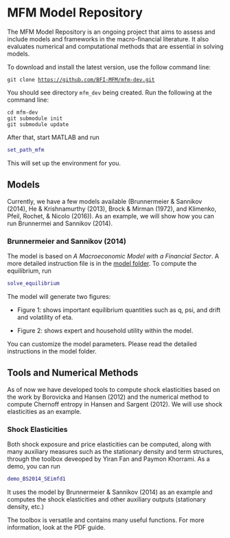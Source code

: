 # MFM Model Repository

The MFM Model Repository is an ongoing project that aims to assess and include models and frameworks in the macro-financial literature. It also evaluates numerical and computational methods that are essential in solving models.

To download and install the latest version, use the follow command line:

<code>git clone https://github.com/BFI-MFM/mfm-dev.git</code>

You should see directory <code>mfm_dev</code> being created.  Run the following at the command line:

```
cd mfm-dev
git submodule init
git submodule update
```

After that, start MATLAB and run

```matlab
set_path_mfm
```

This will set up the environment for you.

## Models

Currently, we have a few models available (Brunnermeier & Sannikov (2014), He & Krishnamurthy (2013), Brock & Mirman (1972), and Klimenko, Pfeil, Rochet, & Nicolo (2016)). As an example, we will show how you can run Brunnermei and Sannikov (2014).

### Brunnermeier and Sannikov (2014)

The model is based on *A Macroeconomic Model with a Financial Sector*. A more detailed instruction file is in the [model folder](/brusan). To compute the equilibrium, run
```matlab
solve_equilibrium
```
The model will generate two figures:

* Figure 1: shows important equilibrium quantities such as q, psi, and drift and volatility of eta.

* Figure 2: shows expert and household utility within the model.

You can customize the model parameters. Please read the detailed instructions in the model folder.

## Tools and Numerical Methods

As of now we have developed tools to compute shock elasticities based on the work by Borovicka and Hansen (2012) and the numerical method to compute Chernoff entropy in Hansen and Sargent (2012). We will use shock elasticities as an example.

### Shock Elasticities

Both shock exposure and price elasticities can be computed, along with many auxiliary measures such as the stationary density and term structures, through the toolbox deveoped by Yiran Fan and Paymon Khorrami. As a demo, you can run

```matlab
demo_BS2014_SEimfd1
```

It uses the model by Brunnermeier & Sannikov (2014) as an example and computes the shock elasticities and other auxiliary outputs (stationary density, etc.)

The toolbox is versatile and contains many useful functions. For more information, look at the PDF guide.

